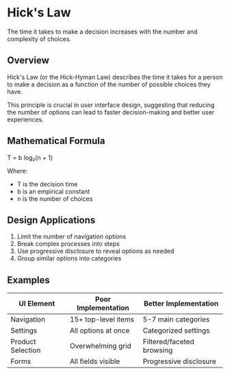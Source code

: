 # Hick's Law

The time it takes to make a decision increases with the number and complexity of choices.

## Overview

Hick's Law (or the Hick-Hyman Law) describes the time it takes for a person to make a decision as a function of the number of possible choices they have.

This principle is crucial in user interface design, suggesting that reducing the number of options can lead to faster decision-making and better user experiences.

## Mathematical Formula

T = b log₂(n + 1)

Where:
* T is the decision time
* b is an empirical constant
* n is the number of choices

## Design Applications

1. Limit the number of navigation options
2. Break complex processes into steps
3. Use progressive disclosure to reveal options as needed
4. Group similar options into categories

## Examples

| UI Element | Poor Implementation | Better Implementation |
| ---------- | ------------------- | --------------------- |
| Navigation | 15+ top-level items | 5-7 main categories |
| Settings | All options at once | Categorized settings |
| Product Selection | Overwhelming grid | Filtered/faceted browsing |
| Forms | All fields visible | Progressive disclosure |
